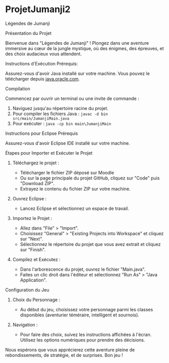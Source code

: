 # ProjetJumanji2
Légendes de Jumanji

Présentation du Projet

Bienvenue dans "Légendes de Jumanji" ! Plongez dans une aventure immersive au cœur de la jungle mystique, où des énigmes, des épreuves, et des choix audacieux vous attendent.

 Instructions d'Exécution
 Prérequis:

Assurez-vous d'avoir Java installé sur votre machine. Vous pouvez le télécharger depuis [java.oracle.com](https://www.oracle.com/java/).

 Compilation

Commencez par ouvrir un terminal ou une invite de commande :
1. Naviguez jusqu'au répertoire racine du projet.
2. Pour compiler les fichiers Java : `javac -d bin src/main/JumanjiMain.java`
3. Pour exécuter : `java -cp bin main\JumanjiMain`

 Instructions pour Eclipse
 Prérequis

Assurez-vous d'avoir Eclipse IDE installé sur votre machine.

Étapes pour Importer et Exécuter le Projet

1. Téléchargez le projet :
   - Télécharger le fichier ZIP déposé sur Moodle
   - Ou sur la page principale du projet GitHub, cliquez sur "Code" puis "Download ZIP".
   - Extrayez le contenu du fichier ZIP sur votre machine.

2. Ouvrez Eclipse :
   - Lancez Eclipse et sélectionnez un espace de travail.

3. Importez le Projet :
   - Allez dans "File" > "Import".
   - Choisissez "General" > "Existing Projects into Workspace" et cliquez sur "Next".
   - Sélectionnez le répertoire du projet que vous avez extrait et cliquez sur "Finish".

4. Compilez et Exécutez :
   - Dans l'arborescence du projet, ouvrez le fichier "Main.java".
   - Faites un clic droit dans l'éditeur et sélectionnez "Run As" > "Java Application".

Configuration du Jeu

1. Choix du Personnage :
   - Au début du jeu, choisissez votre personnage parmi les classes disponibles (aventurier téméraire, intelligent et sournois).

2. Navigation :
   - Pour faire des choix, suivez les instructions affichées à l'écran. Utilisez les options numériques pour prendre des décisions.

Nous espérons que vous apprécierez cette aventure pleine de rebondissements, de stratégie, et de surprises. Bon jeu !
